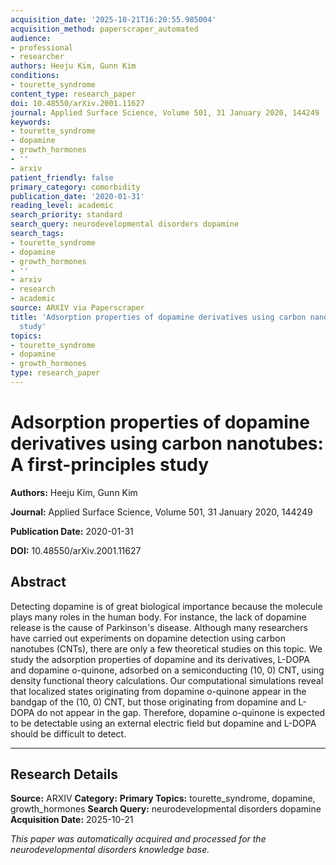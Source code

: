 ```yaml
---
acquisition_date: '2025-10-21T16:20:55.985004'
acquisition_method: paperscraper_automated
audience:
- professional
- researcher
authors: Heeju Kim, Gunn Kim
conditions:
- tourette_syndrome
content_type: research_paper
doi: 10.48550/arXiv.2001.11627
journal: Applied Surface Science, Volume 501, 31 January 2020, 144249
keywords:
- tourette_syndrome
- dopamine
- growth_hormones
- ''
- arxiv
patient_friendly: false
primary_category: comorbidity
publication_date: '2020-01-31'
reading_level: academic
search_priority: standard
search_query: neurodevelopmental disorders dopamine
search_tags:
- tourette_syndrome
- dopamine
- growth_hormones
- ''
- arxiv
- research
- academic
source: ARXIV via Paperscraper
title: 'Adsorption properties of dopamine derivatives using carbon nanotubes: A first-principles
  study'
topics:
- tourette_syndrome
- dopamine
- growth_hormones
type: research_paper
---
```


# Adsorption properties of dopamine derivatives using carbon nanotubes: A first-principles study

**Authors:** Heeju Kim, Gunn Kim

**Journal:** Applied Surface Science, Volume 501, 31 January 2020, 144249

**Publication Date:** 2020-01-31

**DOI:** 10.48550/arXiv.2001.11627

## Abstract

Detecting dopamine is of great biological importance because the molecule plays many roles in the human body. For instance, the lack of dopamine release is the cause of Parkinson's disease. Although many researchers have carried out experiments on dopamine detection using carbon nanotubes (CNTs), there are only a few theoretical studies on this topic. We study the adsorption properties of dopamine and its derivatives, L-DOPA and dopamine o-quinone, adsorbed on a semiconducting (10, 0) CNT, using density functional theory calculations. Our computational simulations reveal that localized states originating from dopamine o-quinone appear in the bandgap of the (10, 0) CNT, but those originating from dopamine and L-DOPA do not appear in the gap. Therefore, dopamine o-quinone is expected to be detectable using an external electric field but dopamine and L-DOPA should be difficult to detect.

---

## Research Details

**Source:** ARXIV
**Category:** 
**Primary Topics:** tourette_syndrome, dopamine, growth_hormones
**Search Query:** neurodevelopmental disorders dopamine
**Acquisition Date:** 2025-10-21

*This paper was automatically acquired and processed for the neurodevelopmental disorders knowledge base.*
